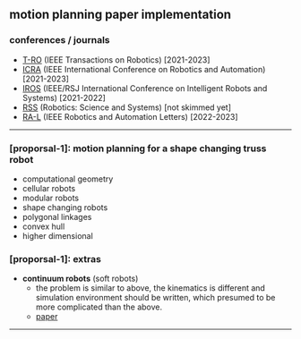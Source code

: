 ## motion planning paper implementation ##

### conferences / journals  ###
- [T-RO](https://ieeexplore.ieee.org/xpl/RecentIssue.jsp?punumber=8860) (IEEE Transactions on Robotics) [2021-2023]
- [ICRA](https://ieeexplore.ieee.org/xpl/conhome/1000639/all-proceedings) (IEEE International Conference on Robotics and Automation) [2021-2023]
- [IROS](https://ieeexplore.ieee.org/xpl/conhome/9981026/proceeding0640/all-proceedings) (IEEE/RSJ International Conference on Intelligent Robots and Systems) [2021-2022]
- [RSS](http://www.roboticsconference.org/) (Robotics: Science and Systems) [not skimmed yet]
- [RA-L](https://ieeexplore.ieee.org/xpl/RecentIssue.jsp?punumber=7083369) (IEEE Robotics and Automation Letters) [2022-2023]

--------------------
### [proporsal-1]: motion planning for a shape changing truss robot ###
- computational geometry
- cellular robots
- modular robots
- shape changing robots
- polygonal linkages
- convex hull
- higher dimensional


### [proporsal-1]: extras ###
- **continuum robots** (soft robots)
    - the problem is similar to above, the kinematics is different and simulation environment should be written, which presumed to be more complicated than the above.
    - [paper](/references/A_Cross-Entropy_Motion_Planning_Framework_for_Hybrid_Continuum_Robots.pdf)


--------------------
